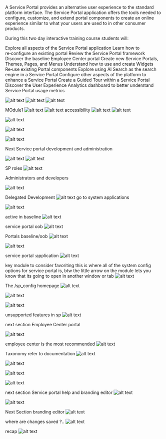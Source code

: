 A Service Portal provides an alternative user experience to the standard platform interface. The Service Portal application offers the tools needed to configure, customize, and extend portal components to create an online experience similar to what your users are used to in other consumer products.

During this two day interactive training course students will:

Explore all aspects of the Service Portal application
Learn how to re‑configure an existing portal
Review the Service Portal framework
Discover the baseline Employee Center portal
Create new Service Portals, Themes, Pages, and Menus
Understand how to use and create Widgets
Re‑use existing Portal components
Explore using AI Search as the search engine in a Service Portal
Configure other aspects of the platform to enhance a Service Portal
Create a Guided Tour within a Service Portal
Discover the User Experience Analytics dashboard to better understand Service Portal usage metrics

![alt text](image.png)
![alt text](image-1.png)
![alt text](image-2.png)

MOdule1 
![alt text](image-3.png)
![alt text](image-4.png)
accessibility 
![alt text](image-5.png)
![alt text](image-6.png)

![alt text](image-7.png)

![alt text](image-8.png)

![alt text](image-9.png)




Next Service portal development and administration

![alt text](image-10.png)
![alt text](image-11.png)

SP roles
![alt text](image-12.png)


Administrators and developers

![alt text](image-13.png)

Delegated Development
![alt text](image-14.png)
go to system applications 

![alt text](image-15.png)


active in baseline 
![alt text](image-16.png)

service portal oob 
![alt text](image-17.png)

Portals baseline/oob 
![alt text](image-18.png)


![alt text](image-19.png)

service portal :application
![alt text](image-20.png)

key module to consider favoriting this is where all of the system config options for service portal is, btw the little arrow on the module lets you know that its going to open in another window or tab
![alt text](image-21.png)



The /sp_config homepage 
![alt text](image-22.png)

![alt text](image-23.png)

![alt text](image-24.png)

unsupported features in sp
![alt text](image-25.png)




next section Employee Center portal

![alt text](image-26.png)

employee center is the most recommended
![alt text](image-27.png)

Taxonomy refer to documentation
![alt text](image-28.png)


![alt text](image-29.png)

![alt text](image-30.png)

![alt text](image-31.png)

next section Service portal help and branding editor
![alt text](image-32.png)

![alt text](image-33.png)

Next Section branding editor
![alt text](image-34.png)

where are changes saved ?.. 
![alt text](image-35.png)

recap ![alt text](image-36.png)



